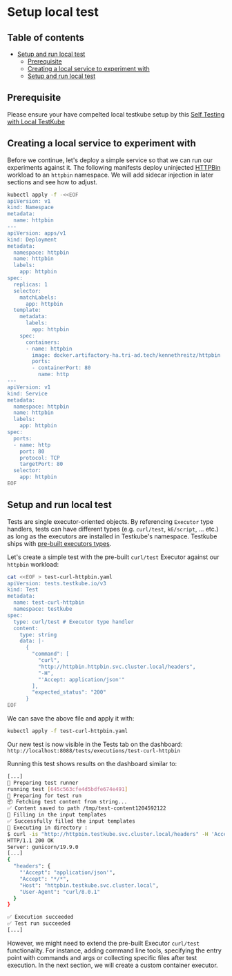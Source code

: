 # Setup local test

## Table of contents

- [Setup and run local test](#Setup-local-test)
  - [Prerequisite](#Prerequisite)
  - [Creating a local service to experiment with](#Creating-a-local-service-to-experiment-with)
  - [Setup and run local test](#Setup-and-run-local-test)
  
## Prerequisite
Please ensure your have compelted local testkube setup by this [Self Testing with Local TestKube](bootstrap_local_testkube.md) 

## Creating a local service to experiment with

Before we continue, let's deploy a simple service so that we can run our experiments against it. The following manifests deploy uninjected [HTTPBin](https://httpbin.org/) workload to an `httpbin` namespace. We will add sidecar injection in later sections and see how to adjust.

```sh
kubectl apply -f -<<EOF
apiVersion: v1
kind: Namespace
metadata:
  name: httpbin
---
apiVersion: apps/v1
kind: Deployment
metadata:
  namespace: httpbin
  name: httpbin
  labels:
    app: httpbin
spec:
  replicas: 1
  selector:
    matchLabels:
      app: httpbin
  template:
    metadata:
      labels:
        app: httpbin
    spec:
      containers:
      - name: httpbin
        image: docker.artifactory-ha.tri-ad.tech/kennethreitz/httpbin
        ports:
        - containerPort: 80
          name: http
---
apiVersion: v1
kind: Service
metadata:
  namespace: httpbin
  name: httpbin
  labels:
    app: httpbin
spec:
  ports:
  - name: http
    port: 80
    protocol: TCP
    targetPort: 80
  selector:
    app: httpbin
EOF
```

## Setup and run local test

Tests are single executor-oriented objects. By referencing `Executor` type handlers, tests can have different types (e.g. `curl/test`, `k6/script`, ... etc.) as long as the executors are installed in Testkube's namespace. Testkube ships with [pre-built executors types](https://docs.testkube.io/test-types/prebuilt-executor).

Let's create a simple test with the pre-built `curl/test` Executor against our `httpbin` workload:

```sh
cat <<EOF > test-curl-httpbin.yaml
apiVersion: tests.testkube.io/v3
kind: Test
metadata:
  name: test-curl-httpbin
  namespace: testkube
spec:
  type: curl/test # Executor type handler
  content:
    type: string
    data: |-
      {
        "command": [
          "curl",
          "http://httpbin.httpbin.svc.cluster.local/headers",
          "-H",
          "'Accept: application/json'"
        ],
        "expected_status": "200"
      }
EOF
```

We can save the above file and apply it with:

```sh
kubectl apply -f test-curl-httpbin.yaml
```

Our new test is now visible in the Tests tab on the dashboard:
`http://localhost:8088/tests/executions/test-curl-httpbin`

Running this test shows results on the dashboard similar to:

```sh
[...]
🚚 Preparing test runner
running test [645c563cfe4d5bdfe674e491]
🚚 Preparing for test run
📦 Fetching test content from string...
✅ Content saved to path /tmp/test-content1204592122
🔑 Filling in the input templates
✅ Successfully filled the input templates
🔬 Executing in directory :
$ curl -is "http://httpbin.testkube.svc.cluster.local/headers" -H 'Accept: application/json'
HTTP/1.1 200 OK
Server: gunicorn/19.9.0
[...]
{
  "headers": {
    "'Accept": "application/json'",
    "Accept": "*/*",
    "Host": "httpbin.testkube.svc.cluster.local",
    "User-Agent": "curl/8.0.1"
  }
}

✅ Execution succeeded
✅ Test run succeeded
[...]
```

However, we might need to extend the pre-built Executor `curl/test` functionality. For instance, adding command line tools, specifying the entry point with commands and args or collecting specific files after test execution. In the next section, we will create a custom container executor.

